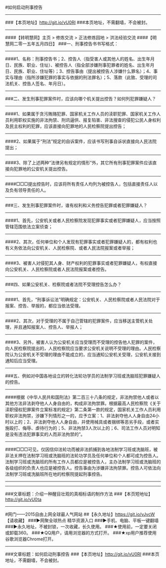 #如何启动刑事控告
***
###【本页地址】http://git.io/vU0RI
###本页地址，不需翻墙，不会被封。
***
####【转明慧网】主页 > 修炼交流 > 正法修炼园地 > 洪法经验交流
####【明慧网二零一五年五月四日】
###一、刑事控告书书写格式：
***
####1、名称：刑事控告书；2、控告人（指受害人或其他人的姓名、出生年月日、民族、职业、住址）、被控告人（指全部涉嫌刑事犯罪者的姓名、出生年月日、民族、职业、住址等）；3、控告事由（提出被控告人涉嫌什么罪名）；4、事实与理由（指所涉嫌犯罪的事实与依据的刑法罪名）；5、落款（此致、受理的司法机关、控告人签名、年月日）。
***
###二、发生刑事犯罪案件时，应该向哪个机关提出控告？如何列犯罪嫌疑人？
***
####1、如果属于贪污贿赂犯罪、国家机关工作人员的渎职犯罪、国家机关工作人员利用职权实施的非法拘禁、刑讯逼供、报复陷害、非法搜查的侵犯公民人身权利及民主权利的犯罪，应该直接向犯罪地的人民检察院提出控告；
***
####2、如果属于“刑法”规定的自诉案件，应该书写刑事自诉状直接向人民法院提出；
***
####3、除了上述两种“法律另有规定的情形”外，其它所有刑事犯罪案件应该直接向犯罪地的公安机关提出控告。
***
####□□□提出控告时，应该将所有责任人均列为被控告人，包括直接责任人以及负有领导责任的人。
***
###三、发生刑事犯罪案件时，谁有权利和义务控告犯罪或者犯罪嫌疑人？
***
####1、首先，公安机关或者人民检察院发现犯罪事实或者犯罪嫌疑人，应当按照管辖范围依法立案侦查；
***
####2、其次，任何单位和个人发现有犯罪事实或者犯罪嫌疑人的，都有权利也有义务依法向公安机关、人民检察院、或者人民法院报案或者举报；
***
####3、被害人对侵犯其人身、财产权利的犯罪事实或者犯罪嫌疑人，有权直接向公安机关、人民检察院或者人民法院报案或者控告。
***
###四、如果公安机关、检察院或者法院不受理控告怎么办？
*********
####1、首先，“刑事诉讼法”明确规定：公安机关、人民检察院或者人民法院对于报案、控告、举报的，都应当依法受理。
******
####2、其次，对于受理的不属于自己管辖的犯罪案件，应当移送主管机关处理，并且通知报案人、控告人、举报人；
***
####3、另外，被害人认为公安机关应当受理而不受理的控告他人犯罪的案件，向人民检察院提出的，人民检察院应当要求公安机关说明不受理的理由。人民检察院认为公安机关不受理的理由不能成立的，应当通知公安机关受理，公安机关接到通知后应当受理。
*********
###五、例如对中国各地设立的转化法轮功学员的法制学习班或洗脑班犯罪嫌疑人的控告。
******
####根据《中华人民共和国刑法》第二百三十八条的规定，非法拘禁他人或者以其他方法非法剥夺他人人身自由的，构成非法拘禁罪。根据最高人民检察院《关于渎职侵权犯罪案件立案标准的规定》第二条第一款的规定，国家机关工作人员利用职权非法拘禁，涉嫌下列情形之一的，应予立案：1、非法剥夺他人人身自由24小时以上的；2、非法剥夺他人人身自由，并使用械具或者捆绑等恶劣手段，或者实施殴打、侮辱、虐待行为的；5、非法拘禁3人次以上的；6、司法工作人员对明知是没有违法犯罪事实的人而非法拘禁的”。
***
####□□□可见，仅因信仰法轮功而被非法抓捕到各地法制学习班或洗脑班，被非法关押在法制学习班或洗脑班的法轮功学员及任何单位和个人都可成为控告人。法制学习班或洗脑班的所有工作人员都应是被控告人，主办法制学习班或洗脑班的各级组织的负责人也应是被控告人。控告事由为涉嫌非法拘禁罪。控告人可依法向法制学习班或洗脑班所在地的检察院提起刑事控告。
***
***
###文章标题：介绍一种醒目壮观的真相标语的制作方法
###【本页短地址】http://git.io/vU0ta
***
#网门——2015自由上网全球最人气网站
##【永久地址】https://git.io/vJvcW 【请收藏】
###►网聚全球热点 精华资源入口
###►手机、电脑、平板一键翻墙
###►永久地址，不被封锁，一次收藏，长久使用。
###★使用前，一定要关闭或卸载360。
###★QQ用户，请用浏览器的方式打开。
###★xp用户推荐使用谷歌浏览器Chrome打开。
***
###文章标题：如何启动刑事控告
###【本页地址】http://git.io/vU0RI
###本页地址，不需翻墙，不会被封。
